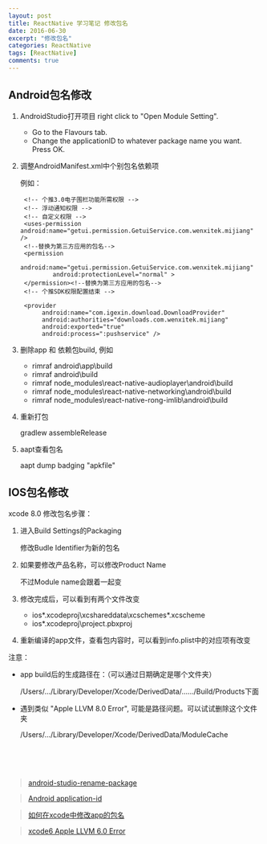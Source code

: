 ```yaml
---
layout: post
title: ReactNative 学习笔记 修改包名
date: 2016-06-30
excerpt: "修改包名"
categories: ReactNative
tags: [ReactNative]
comments: true
---
```


## Android包名修改

1. AndroidStudio打开项目 right click to "Open Module Setting".
    - Go to the Flavours tab. 
    - Change the applicationID to whatever package name you want. Press OK. 
2. 调整AndroidManifest.xml中个别包名依赖项

    例如：
    
        <!-- 个推3.0电子围栏功能所需权限 -->
        <!-- 浮动通知权限 -->
        <!-- 自定义权限 -->
        <uses-permission android:name="getui.permission.GetuiService.com.wenxitek.mijiang" />
        <!--替换为第三方应用的包名-->
        <permission
                android:name="getui.permission.GetuiService.com.wenxitek.mijiang"
                android:protectionLevel="normal" >
        </permission><!--替换为第三方应用的包名-->
        <!-- 个推SDK权限配置结束 -->

        <provider
             android:name="com.igexin.download.DownloadProvider"
             android:authorities="downloads.com.wenxitek.mijiang"
             android:exported="true"
             android:process=":pushservice" />

4. 删除app 和 依赖包build, 例如  
    - rimraf android\app\build
    - rimraf android\build
    - rimraf node_modules\react-native-audioplayer\android\build
    - rimraf node_modules\react-native-networking\android\build
    - rimraf node_modules\react-native-rong-imlib\android\build
3. 重新打包 

    gradlew assembleRelease
4. aapt查看包名
    
    aapt dump badging "apkfile"



## IOS包名修改
xcode 8.0 修改包名步骤：

1. 进入Build Settings的Packaging
   
    修改Budle Identifier为新的包名
2. 如果要修改产品名称，可以修改Product Name

    不过Module name会跟着一起变
   
3. 修改完成后，可以看到有两个文件改变

   - ios\*.xcodeproj\xcshareddata\xcschemes\*.xcscheme
   - ios\*.xcodeproj\project.pbxproj

4. 重新编译的app文件，查看包内容时，可以看到info.plist中的对应项有改变


注意：

- app build后的生成路径在：（可以通过日期确定是哪个文件夹）
    
    /Users/.../Library/Developer/Xcode/DerivedData/....../Build/Products下面

- 遇到类似 "Apple LLVM 8.0 Error", 可能是路径问题。可以试试删除这个文件夹

    /Users/.../Library/Developer/Xcode/DerivedData/ModuleCache


<br>
<br>
<br>

> [android-studio-rename-package](http://stackoverflow.com/questions/16804093/android-studio-rename-package)

> [Android application-id](https://developer.android.com/studio/build/application-id.html)

> [如何在xcode中修改app的包名](http://blog.csdn.net/wolfking_2009/article/details/13986991)

> [xcode6 Apple LLVM 6.0 Error](http://www.cocoachina.com/bbs/read.php?tid=231802)
